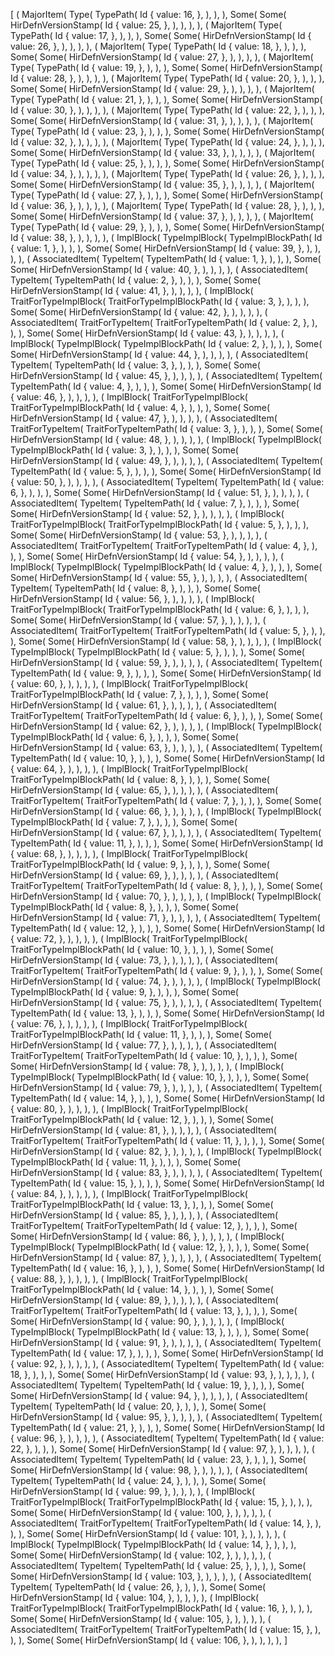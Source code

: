 [
    (
        MajorItem(
            Type(
                TypePath(
                    Id {
                        value: 16,
                    },
                ),
            ),
        ),
        Some(
            Some(
                HirDefnVersionStamp(
                    Id {
                        value: 25,
                    },
                ),
            ),
        ),
    ),
    (
        MajorItem(
            Type(
                TypePath(
                    Id {
                        value: 17,
                    },
                ),
            ),
        ),
        Some(
            Some(
                HirDefnVersionStamp(
                    Id {
                        value: 26,
                    },
                ),
            ),
        ),
    ),
    (
        MajorItem(
            Type(
                TypePath(
                    Id {
                        value: 18,
                    },
                ),
            ),
        ),
        Some(
            Some(
                HirDefnVersionStamp(
                    Id {
                        value: 27,
                    },
                ),
            ),
        ),
    ),
    (
        MajorItem(
            Type(
                TypePath(
                    Id {
                        value: 19,
                    },
                ),
            ),
        ),
        Some(
            Some(
                HirDefnVersionStamp(
                    Id {
                        value: 28,
                    },
                ),
            ),
        ),
    ),
    (
        MajorItem(
            Type(
                TypePath(
                    Id {
                        value: 20,
                    },
                ),
            ),
        ),
        Some(
            Some(
                HirDefnVersionStamp(
                    Id {
                        value: 29,
                    },
                ),
            ),
        ),
    ),
    (
        MajorItem(
            Type(
                TypePath(
                    Id {
                        value: 21,
                    },
                ),
            ),
        ),
        Some(
            Some(
                HirDefnVersionStamp(
                    Id {
                        value: 30,
                    },
                ),
            ),
        ),
    ),
    (
        MajorItem(
            Type(
                TypePath(
                    Id {
                        value: 22,
                    },
                ),
            ),
        ),
        Some(
            Some(
                HirDefnVersionStamp(
                    Id {
                        value: 31,
                    },
                ),
            ),
        ),
    ),
    (
        MajorItem(
            Type(
                TypePath(
                    Id {
                        value: 23,
                    },
                ),
            ),
        ),
        Some(
            Some(
                HirDefnVersionStamp(
                    Id {
                        value: 32,
                    },
                ),
            ),
        ),
    ),
    (
        MajorItem(
            Type(
                TypePath(
                    Id {
                        value: 24,
                    },
                ),
            ),
        ),
        Some(
            Some(
                HirDefnVersionStamp(
                    Id {
                        value: 33,
                    },
                ),
            ),
        ),
    ),
    (
        MajorItem(
            Type(
                TypePath(
                    Id {
                        value: 25,
                    },
                ),
            ),
        ),
        Some(
            Some(
                HirDefnVersionStamp(
                    Id {
                        value: 34,
                    },
                ),
            ),
        ),
    ),
    (
        MajorItem(
            Type(
                TypePath(
                    Id {
                        value: 26,
                    },
                ),
            ),
        ),
        Some(
            Some(
                HirDefnVersionStamp(
                    Id {
                        value: 35,
                    },
                ),
            ),
        ),
    ),
    (
        MajorItem(
            Type(
                TypePath(
                    Id {
                        value: 27,
                    },
                ),
            ),
        ),
        Some(
            Some(
                HirDefnVersionStamp(
                    Id {
                        value: 36,
                    },
                ),
            ),
        ),
    ),
    (
        MajorItem(
            Type(
                TypePath(
                    Id {
                        value: 28,
                    },
                ),
            ),
        ),
        Some(
            Some(
                HirDefnVersionStamp(
                    Id {
                        value: 37,
                    },
                ),
            ),
        ),
    ),
    (
        MajorItem(
            Type(
                TypePath(
                    Id {
                        value: 29,
                    },
                ),
            ),
        ),
        Some(
            Some(
                HirDefnVersionStamp(
                    Id {
                        value: 38,
                    },
                ),
            ),
        ),
    ),
    (
        ImplBlock(
            TypeImplBlock(
                TypeImplBlockPath(
                    Id {
                        value: 1,
                    },
                ),
            ),
        ),
        Some(
            Some(
                HirDefnVersionStamp(
                    Id {
                        value: 39,
                    },
                ),
            ),
        ),
    ),
    (
        AssociatedItem(
            TypeItem(
                TypeItemPath(
                    Id {
                        value: 1,
                    },
                ),
            ),
        ),
        Some(
            Some(
                HirDefnVersionStamp(
                    Id {
                        value: 40,
                    },
                ),
            ),
        ),
    ),
    (
        AssociatedItem(
            TypeItem(
                TypeItemPath(
                    Id {
                        value: 2,
                    },
                ),
            ),
        ),
        Some(
            Some(
                HirDefnVersionStamp(
                    Id {
                        value: 41,
                    },
                ),
            ),
        ),
    ),
    (
        ImplBlock(
            TraitForTypeImplBlock(
                TraitForTypeImplBlockPath(
                    Id {
                        value: 3,
                    },
                ),
            ),
        ),
        Some(
            Some(
                HirDefnVersionStamp(
                    Id {
                        value: 42,
                    },
                ),
            ),
        ),
    ),
    (
        AssociatedItem(
            TraitForTypeItem(
                TraitForTypeItemPath(
                    Id {
                        value: 2,
                    },
                ),
            ),
        ),
        Some(
            Some(
                HirDefnVersionStamp(
                    Id {
                        value: 43,
                    },
                ),
            ),
        ),
    ),
    (
        ImplBlock(
            TypeImplBlock(
                TypeImplBlockPath(
                    Id {
                        value: 2,
                    },
                ),
            ),
        ),
        Some(
            Some(
                HirDefnVersionStamp(
                    Id {
                        value: 44,
                    },
                ),
            ),
        ),
    ),
    (
        AssociatedItem(
            TypeItem(
                TypeItemPath(
                    Id {
                        value: 3,
                    },
                ),
            ),
        ),
        Some(
            Some(
                HirDefnVersionStamp(
                    Id {
                        value: 45,
                    },
                ),
            ),
        ),
    ),
    (
        AssociatedItem(
            TypeItem(
                TypeItemPath(
                    Id {
                        value: 4,
                    },
                ),
            ),
        ),
        Some(
            Some(
                HirDefnVersionStamp(
                    Id {
                        value: 46,
                    },
                ),
            ),
        ),
    ),
    (
        ImplBlock(
            TraitForTypeImplBlock(
                TraitForTypeImplBlockPath(
                    Id {
                        value: 4,
                    },
                ),
            ),
        ),
        Some(
            Some(
                HirDefnVersionStamp(
                    Id {
                        value: 47,
                    },
                ),
            ),
        ),
    ),
    (
        AssociatedItem(
            TraitForTypeItem(
                TraitForTypeItemPath(
                    Id {
                        value: 3,
                    },
                ),
            ),
        ),
        Some(
            Some(
                HirDefnVersionStamp(
                    Id {
                        value: 48,
                    },
                ),
            ),
        ),
    ),
    (
        ImplBlock(
            TypeImplBlock(
                TypeImplBlockPath(
                    Id {
                        value: 3,
                    },
                ),
            ),
        ),
        Some(
            Some(
                HirDefnVersionStamp(
                    Id {
                        value: 49,
                    },
                ),
            ),
        ),
    ),
    (
        AssociatedItem(
            TypeItem(
                TypeItemPath(
                    Id {
                        value: 5,
                    },
                ),
            ),
        ),
        Some(
            Some(
                HirDefnVersionStamp(
                    Id {
                        value: 50,
                    },
                ),
            ),
        ),
    ),
    (
        AssociatedItem(
            TypeItem(
                TypeItemPath(
                    Id {
                        value: 6,
                    },
                ),
            ),
        ),
        Some(
            Some(
                HirDefnVersionStamp(
                    Id {
                        value: 51,
                    },
                ),
            ),
        ),
    ),
    (
        AssociatedItem(
            TypeItem(
                TypeItemPath(
                    Id {
                        value: 7,
                    },
                ),
            ),
        ),
        Some(
            Some(
                HirDefnVersionStamp(
                    Id {
                        value: 52,
                    },
                ),
            ),
        ),
    ),
    (
        ImplBlock(
            TraitForTypeImplBlock(
                TraitForTypeImplBlockPath(
                    Id {
                        value: 5,
                    },
                ),
            ),
        ),
        Some(
            Some(
                HirDefnVersionStamp(
                    Id {
                        value: 53,
                    },
                ),
            ),
        ),
    ),
    (
        AssociatedItem(
            TraitForTypeItem(
                TraitForTypeItemPath(
                    Id {
                        value: 4,
                    },
                ),
            ),
        ),
        Some(
            Some(
                HirDefnVersionStamp(
                    Id {
                        value: 54,
                    },
                ),
            ),
        ),
    ),
    (
        ImplBlock(
            TypeImplBlock(
                TypeImplBlockPath(
                    Id {
                        value: 4,
                    },
                ),
            ),
        ),
        Some(
            Some(
                HirDefnVersionStamp(
                    Id {
                        value: 55,
                    },
                ),
            ),
        ),
    ),
    (
        AssociatedItem(
            TypeItem(
                TypeItemPath(
                    Id {
                        value: 8,
                    },
                ),
            ),
        ),
        Some(
            Some(
                HirDefnVersionStamp(
                    Id {
                        value: 56,
                    },
                ),
            ),
        ),
    ),
    (
        ImplBlock(
            TraitForTypeImplBlock(
                TraitForTypeImplBlockPath(
                    Id {
                        value: 6,
                    },
                ),
            ),
        ),
        Some(
            Some(
                HirDefnVersionStamp(
                    Id {
                        value: 57,
                    },
                ),
            ),
        ),
    ),
    (
        AssociatedItem(
            TraitForTypeItem(
                TraitForTypeItemPath(
                    Id {
                        value: 5,
                    },
                ),
            ),
        ),
        Some(
            Some(
                HirDefnVersionStamp(
                    Id {
                        value: 58,
                    },
                ),
            ),
        ),
    ),
    (
        ImplBlock(
            TypeImplBlock(
                TypeImplBlockPath(
                    Id {
                        value: 5,
                    },
                ),
            ),
        ),
        Some(
            Some(
                HirDefnVersionStamp(
                    Id {
                        value: 59,
                    },
                ),
            ),
        ),
    ),
    (
        AssociatedItem(
            TypeItem(
                TypeItemPath(
                    Id {
                        value: 9,
                    },
                ),
            ),
        ),
        Some(
            Some(
                HirDefnVersionStamp(
                    Id {
                        value: 60,
                    },
                ),
            ),
        ),
    ),
    (
        ImplBlock(
            TraitForTypeImplBlock(
                TraitForTypeImplBlockPath(
                    Id {
                        value: 7,
                    },
                ),
            ),
        ),
        Some(
            Some(
                HirDefnVersionStamp(
                    Id {
                        value: 61,
                    },
                ),
            ),
        ),
    ),
    (
        AssociatedItem(
            TraitForTypeItem(
                TraitForTypeItemPath(
                    Id {
                        value: 6,
                    },
                ),
            ),
        ),
        Some(
            Some(
                HirDefnVersionStamp(
                    Id {
                        value: 62,
                    },
                ),
            ),
        ),
    ),
    (
        ImplBlock(
            TypeImplBlock(
                TypeImplBlockPath(
                    Id {
                        value: 6,
                    },
                ),
            ),
        ),
        Some(
            Some(
                HirDefnVersionStamp(
                    Id {
                        value: 63,
                    },
                ),
            ),
        ),
    ),
    (
        AssociatedItem(
            TypeItem(
                TypeItemPath(
                    Id {
                        value: 10,
                    },
                ),
            ),
        ),
        Some(
            Some(
                HirDefnVersionStamp(
                    Id {
                        value: 64,
                    },
                ),
            ),
        ),
    ),
    (
        ImplBlock(
            TraitForTypeImplBlock(
                TraitForTypeImplBlockPath(
                    Id {
                        value: 8,
                    },
                ),
            ),
        ),
        Some(
            Some(
                HirDefnVersionStamp(
                    Id {
                        value: 65,
                    },
                ),
            ),
        ),
    ),
    (
        AssociatedItem(
            TraitForTypeItem(
                TraitForTypeItemPath(
                    Id {
                        value: 7,
                    },
                ),
            ),
        ),
        Some(
            Some(
                HirDefnVersionStamp(
                    Id {
                        value: 66,
                    },
                ),
            ),
        ),
    ),
    (
        ImplBlock(
            TypeImplBlock(
                TypeImplBlockPath(
                    Id {
                        value: 7,
                    },
                ),
            ),
        ),
        Some(
            Some(
                HirDefnVersionStamp(
                    Id {
                        value: 67,
                    },
                ),
            ),
        ),
    ),
    (
        AssociatedItem(
            TypeItem(
                TypeItemPath(
                    Id {
                        value: 11,
                    },
                ),
            ),
        ),
        Some(
            Some(
                HirDefnVersionStamp(
                    Id {
                        value: 68,
                    },
                ),
            ),
        ),
    ),
    (
        ImplBlock(
            TraitForTypeImplBlock(
                TraitForTypeImplBlockPath(
                    Id {
                        value: 9,
                    },
                ),
            ),
        ),
        Some(
            Some(
                HirDefnVersionStamp(
                    Id {
                        value: 69,
                    },
                ),
            ),
        ),
    ),
    (
        AssociatedItem(
            TraitForTypeItem(
                TraitForTypeItemPath(
                    Id {
                        value: 8,
                    },
                ),
            ),
        ),
        Some(
            Some(
                HirDefnVersionStamp(
                    Id {
                        value: 70,
                    },
                ),
            ),
        ),
    ),
    (
        ImplBlock(
            TypeImplBlock(
                TypeImplBlockPath(
                    Id {
                        value: 8,
                    },
                ),
            ),
        ),
        Some(
            Some(
                HirDefnVersionStamp(
                    Id {
                        value: 71,
                    },
                ),
            ),
        ),
    ),
    (
        AssociatedItem(
            TypeItem(
                TypeItemPath(
                    Id {
                        value: 12,
                    },
                ),
            ),
        ),
        Some(
            Some(
                HirDefnVersionStamp(
                    Id {
                        value: 72,
                    },
                ),
            ),
        ),
    ),
    (
        ImplBlock(
            TraitForTypeImplBlock(
                TraitForTypeImplBlockPath(
                    Id {
                        value: 10,
                    },
                ),
            ),
        ),
        Some(
            Some(
                HirDefnVersionStamp(
                    Id {
                        value: 73,
                    },
                ),
            ),
        ),
    ),
    (
        AssociatedItem(
            TraitForTypeItem(
                TraitForTypeItemPath(
                    Id {
                        value: 9,
                    },
                ),
            ),
        ),
        Some(
            Some(
                HirDefnVersionStamp(
                    Id {
                        value: 74,
                    },
                ),
            ),
        ),
    ),
    (
        ImplBlock(
            TypeImplBlock(
                TypeImplBlockPath(
                    Id {
                        value: 9,
                    },
                ),
            ),
        ),
        Some(
            Some(
                HirDefnVersionStamp(
                    Id {
                        value: 75,
                    },
                ),
            ),
        ),
    ),
    (
        AssociatedItem(
            TypeItem(
                TypeItemPath(
                    Id {
                        value: 13,
                    },
                ),
            ),
        ),
        Some(
            Some(
                HirDefnVersionStamp(
                    Id {
                        value: 76,
                    },
                ),
            ),
        ),
    ),
    (
        ImplBlock(
            TraitForTypeImplBlock(
                TraitForTypeImplBlockPath(
                    Id {
                        value: 11,
                    },
                ),
            ),
        ),
        Some(
            Some(
                HirDefnVersionStamp(
                    Id {
                        value: 77,
                    },
                ),
            ),
        ),
    ),
    (
        AssociatedItem(
            TraitForTypeItem(
                TraitForTypeItemPath(
                    Id {
                        value: 10,
                    },
                ),
            ),
        ),
        Some(
            Some(
                HirDefnVersionStamp(
                    Id {
                        value: 78,
                    },
                ),
            ),
        ),
    ),
    (
        ImplBlock(
            TypeImplBlock(
                TypeImplBlockPath(
                    Id {
                        value: 10,
                    },
                ),
            ),
        ),
        Some(
            Some(
                HirDefnVersionStamp(
                    Id {
                        value: 79,
                    },
                ),
            ),
        ),
    ),
    (
        AssociatedItem(
            TypeItem(
                TypeItemPath(
                    Id {
                        value: 14,
                    },
                ),
            ),
        ),
        Some(
            Some(
                HirDefnVersionStamp(
                    Id {
                        value: 80,
                    },
                ),
            ),
        ),
    ),
    (
        ImplBlock(
            TraitForTypeImplBlock(
                TraitForTypeImplBlockPath(
                    Id {
                        value: 12,
                    },
                ),
            ),
        ),
        Some(
            Some(
                HirDefnVersionStamp(
                    Id {
                        value: 81,
                    },
                ),
            ),
        ),
    ),
    (
        AssociatedItem(
            TraitForTypeItem(
                TraitForTypeItemPath(
                    Id {
                        value: 11,
                    },
                ),
            ),
        ),
        Some(
            Some(
                HirDefnVersionStamp(
                    Id {
                        value: 82,
                    },
                ),
            ),
        ),
    ),
    (
        ImplBlock(
            TypeImplBlock(
                TypeImplBlockPath(
                    Id {
                        value: 11,
                    },
                ),
            ),
        ),
        Some(
            Some(
                HirDefnVersionStamp(
                    Id {
                        value: 83,
                    },
                ),
            ),
        ),
    ),
    (
        AssociatedItem(
            TypeItem(
                TypeItemPath(
                    Id {
                        value: 15,
                    },
                ),
            ),
        ),
        Some(
            Some(
                HirDefnVersionStamp(
                    Id {
                        value: 84,
                    },
                ),
            ),
        ),
    ),
    (
        ImplBlock(
            TraitForTypeImplBlock(
                TraitForTypeImplBlockPath(
                    Id {
                        value: 13,
                    },
                ),
            ),
        ),
        Some(
            Some(
                HirDefnVersionStamp(
                    Id {
                        value: 85,
                    },
                ),
            ),
        ),
    ),
    (
        AssociatedItem(
            TraitForTypeItem(
                TraitForTypeItemPath(
                    Id {
                        value: 12,
                    },
                ),
            ),
        ),
        Some(
            Some(
                HirDefnVersionStamp(
                    Id {
                        value: 86,
                    },
                ),
            ),
        ),
    ),
    (
        ImplBlock(
            TypeImplBlock(
                TypeImplBlockPath(
                    Id {
                        value: 12,
                    },
                ),
            ),
        ),
        Some(
            Some(
                HirDefnVersionStamp(
                    Id {
                        value: 87,
                    },
                ),
            ),
        ),
    ),
    (
        AssociatedItem(
            TypeItem(
                TypeItemPath(
                    Id {
                        value: 16,
                    },
                ),
            ),
        ),
        Some(
            Some(
                HirDefnVersionStamp(
                    Id {
                        value: 88,
                    },
                ),
            ),
        ),
    ),
    (
        ImplBlock(
            TraitForTypeImplBlock(
                TraitForTypeImplBlockPath(
                    Id {
                        value: 14,
                    },
                ),
            ),
        ),
        Some(
            Some(
                HirDefnVersionStamp(
                    Id {
                        value: 89,
                    },
                ),
            ),
        ),
    ),
    (
        AssociatedItem(
            TraitForTypeItem(
                TraitForTypeItemPath(
                    Id {
                        value: 13,
                    },
                ),
            ),
        ),
        Some(
            Some(
                HirDefnVersionStamp(
                    Id {
                        value: 90,
                    },
                ),
            ),
        ),
    ),
    (
        ImplBlock(
            TypeImplBlock(
                TypeImplBlockPath(
                    Id {
                        value: 13,
                    },
                ),
            ),
        ),
        Some(
            Some(
                HirDefnVersionStamp(
                    Id {
                        value: 91,
                    },
                ),
            ),
        ),
    ),
    (
        AssociatedItem(
            TypeItem(
                TypeItemPath(
                    Id {
                        value: 17,
                    },
                ),
            ),
        ),
        Some(
            Some(
                HirDefnVersionStamp(
                    Id {
                        value: 92,
                    },
                ),
            ),
        ),
    ),
    (
        AssociatedItem(
            TypeItem(
                TypeItemPath(
                    Id {
                        value: 18,
                    },
                ),
            ),
        ),
        Some(
            Some(
                HirDefnVersionStamp(
                    Id {
                        value: 93,
                    },
                ),
            ),
        ),
    ),
    (
        AssociatedItem(
            TypeItem(
                TypeItemPath(
                    Id {
                        value: 19,
                    },
                ),
            ),
        ),
        Some(
            Some(
                HirDefnVersionStamp(
                    Id {
                        value: 94,
                    },
                ),
            ),
        ),
    ),
    (
        AssociatedItem(
            TypeItem(
                TypeItemPath(
                    Id {
                        value: 20,
                    },
                ),
            ),
        ),
        Some(
            Some(
                HirDefnVersionStamp(
                    Id {
                        value: 95,
                    },
                ),
            ),
        ),
    ),
    (
        AssociatedItem(
            TypeItem(
                TypeItemPath(
                    Id {
                        value: 21,
                    },
                ),
            ),
        ),
        Some(
            Some(
                HirDefnVersionStamp(
                    Id {
                        value: 96,
                    },
                ),
            ),
        ),
    ),
    (
        AssociatedItem(
            TypeItem(
                TypeItemPath(
                    Id {
                        value: 22,
                    },
                ),
            ),
        ),
        Some(
            Some(
                HirDefnVersionStamp(
                    Id {
                        value: 97,
                    },
                ),
            ),
        ),
    ),
    (
        AssociatedItem(
            TypeItem(
                TypeItemPath(
                    Id {
                        value: 23,
                    },
                ),
            ),
        ),
        Some(
            Some(
                HirDefnVersionStamp(
                    Id {
                        value: 98,
                    },
                ),
            ),
        ),
    ),
    (
        AssociatedItem(
            TypeItem(
                TypeItemPath(
                    Id {
                        value: 24,
                    },
                ),
            ),
        ),
        Some(
            Some(
                HirDefnVersionStamp(
                    Id {
                        value: 99,
                    },
                ),
            ),
        ),
    ),
    (
        ImplBlock(
            TraitForTypeImplBlock(
                TraitForTypeImplBlockPath(
                    Id {
                        value: 15,
                    },
                ),
            ),
        ),
        Some(
            Some(
                HirDefnVersionStamp(
                    Id {
                        value: 100,
                    },
                ),
            ),
        ),
    ),
    (
        AssociatedItem(
            TraitForTypeItem(
                TraitForTypeItemPath(
                    Id {
                        value: 14,
                    },
                ),
            ),
        ),
        Some(
            Some(
                HirDefnVersionStamp(
                    Id {
                        value: 101,
                    },
                ),
            ),
        ),
    ),
    (
        ImplBlock(
            TypeImplBlock(
                TypeImplBlockPath(
                    Id {
                        value: 14,
                    },
                ),
            ),
        ),
        Some(
            Some(
                HirDefnVersionStamp(
                    Id {
                        value: 102,
                    },
                ),
            ),
        ),
    ),
    (
        AssociatedItem(
            TypeItem(
                TypeItemPath(
                    Id {
                        value: 25,
                    },
                ),
            ),
        ),
        Some(
            Some(
                HirDefnVersionStamp(
                    Id {
                        value: 103,
                    },
                ),
            ),
        ),
    ),
    (
        AssociatedItem(
            TypeItem(
                TypeItemPath(
                    Id {
                        value: 26,
                    },
                ),
            ),
        ),
        Some(
            Some(
                HirDefnVersionStamp(
                    Id {
                        value: 104,
                    },
                ),
            ),
        ),
    ),
    (
        ImplBlock(
            TraitForTypeImplBlock(
                TraitForTypeImplBlockPath(
                    Id {
                        value: 16,
                    },
                ),
            ),
        ),
        Some(
            Some(
                HirDefnVersionStamp(
                    Id {
                        value: 105,
                    },
                ),
            ),
        ),
    ),
    (
        AssociatedItem(
            TraitForTypeItem(
                TraitForTypeItemPath(
                    Id {
                        value: 15,
                    },
                ),
            ),
        ),
        Some(
            Some(
                HirDefnVersionStamp(
                    Id {
                        value: 106,
                    },
                ),
            ),
        ),
    ),
]